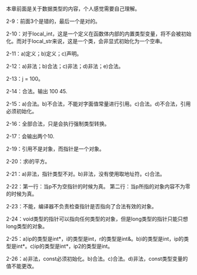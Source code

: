 本章前面是关于数据类型的内容，个人感觉需要自己理解。

2-9：前面3个是错的，最后一个是对的。

2-10：对于local_int，这是一个定义在函数体内部的内置类型变量，将不会被初始化。而对于local_str来说，这是一个类，会非显式初始化为一个空串。

2-11：a)定义；b)定义；c)声明。

2-12：a)非法；b)合法；c)非法；d)非法；e)合法。

2-13：j = 100。

2-14：合法。输出 100  45.

2-15：a)合法。b)不合法，不能对字面值常量进行引用。c)合法。d)不合法，引用必须初始化。

2-16：全部合法，只是会执行强制类型转换。

2-17：会输出两个10.

2-19：引用不是对象，而指针是一个对象。

2-20：求i的平方。

2-21：a)非法，指针类型不对。b)非法，没有使用取地址符。c)合法。

2-22：第一行：当p不为空指针的时候为真。
      第二行：当p所指的对象内容不为零的时候为真。

2-23：不能，编译器不负责检查指针是否指向了合法有效的对象。

2-24：void类型的指针可以指向任何类型的对象，但是long类型的指针只能只想long类型的对象。

2-25：a)ip的类型是int*，i的类型是int，r的类型是int&。b)i的类型是int，ip的类型是int*。c)ip的类型是int*，ip2的类型是int。

2-26：a)非法，const必须初始化。b)合法。c)合法。d)非法，const类型变量的值不能更改。

